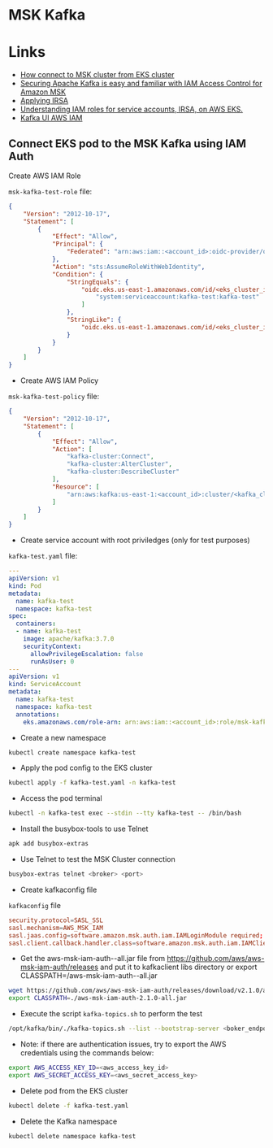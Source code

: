 # MSK Kafka

# Links

* [How connect to MSK cluster from EKS cluster](https://stackoverflow.com/questions/69819087/how-connect-to-msk-cluster-from-eks-cluster)
* [Securing Apache Kafka is easy and familiar with IAM Access Control for Amazon MSK](https://aws.amazon.com/pt/blogs/big-data/securing-apache-kafka-is-easy-and-familiar-with-iam-access-control-for-amazon-msk/)
* [Applying IRSA](https://www.eksworkshop.com/docs/security/iam-roles-for-service-accounts/add_irsa/)
* [Understanding IAM roles for service accounts, IRSA, on AWS EKS.](https://medium.com/@ankit.wal/the-how-of-iam-roles-for-service-accounts-irsa-on-aws-eks-3d76badb8942)
* [Kafka UI AWS IAM](https://docs.kafka-ui.provectus.io/configuration/authentication/aws-iam)

## Connect EKS pod to the MSK Kafka using IAM Auth

Create AWS IAM Role

`msk-kafka-test-role` file:
```json
{
    "Version": "2012-10-17",
    "Statement": [
        {
            "Effect": "Allow",
            "Principal": {
                "Federated": "arn:aws:iam::<account_id>:oidc-provider/oidc.eks.us-east-1.amazonaws.com/id/<eks_cluster_id>"
            },
            "Action": "sts:AssumeRoleWithWebIdentity",
            "Condition": {
                "StringEquals": {
                    "oidc.eks.us-east-1.amazonaws.com/id/<eks_cluster_id>:sub": [
                        "system:serviceaccount:kafka-test:kafka-test"
                    ]
                },
                "StringLike": {
                    "oidc.eks.us-east-1.amazonaws.com/id/<eks_cluster_id>:aud": "sts.amazonaws.com"
                }
            }
        }
    ]
}
```

* Create AWS IAM Policy

`msk-kafka-test-policy` file:

```json
{
    "Version": "2012-10-17",
    "Statement": [
        {
            "Effect": "Allow",
            "Action": [
                "kafka-cluster:Connect",
                "kafka-cluster:AlterCluster",
                "kafka-cluster:DescribeCluster"
            ],
            "Resource": [
                "arn:aws:kafka:us-east-1:<account_id>:cluster/<kafka_cluster_name>/<kafka_cluster_id>"
            ]
        }
    ]
}
```

* Create service account with root priviledges (only for test purposes)

`kafka-test.yaml` file:

```yaml
---
apiVersion: v1
kind: Pod
metadata:
  name: kafka-test
  namespace: kafka-test
spec:
  containers:
  - name: kafka-test
    image: apache/kafka:3.7.0
    securityContext:
      allowPrivilegeEscalation: false
      runAsUser: 0
---
apiVersion: v1
kind: ServiceAccount
metadata:
  name: kafka-test
  namespace: kafka-test
  annotations:
    eks.amazonaws.com/role-arn: arn:aws:iam::<account_id>:role/msk-kafka-test-role
```

* Create a new namespace

```sh
kubectl create namespace kafka-test
```

* Apply the pod config to the EKS cluster

```sh
kubectl apply -f kafka-test.yaml -n kafka-test
```

* Access the pod terminal

```sh
kubectl -n kafka-test exec --stdin --tty kafka-test -- /bin/bash
```

* Install the busybox-tools to use Telnet

```sh
apk add busybox-extras
```

* Use Telnet to test the MSK Cluster connection

```sh
busybox-extras telnet <broker> <port>
```

* Create kafkaconfig file

`kafkaconfig` file
```conf
security.protocol=SASL_SSL
sasl.mechanism=AWS_MSK_IAM
sasl.jaas.config=software.amazon.msk.auth.iam.IAMLoginModule required;
sasl.client.callback.handler.class=software.amazon.msk.auth.iam.IAMClientCallbackHandler
```

* Get the aws-msk-iam-auth-<version>-all.jar file from https://github.com/aws/aws-msk-iam-auth/releases and put it to kafkaclient libs directory or export CLASSPATH=/aws-msk-iam-auth-<version>-all.jar

```sh
wget https://github.com/aws/aws-msk-iam-auth/releases/download/v2.1.0/aws-msk-iam-auth-2.1.0-all.jar
export CLASSPATH=./aws-msk-iam-auth-2.1.0-all.jar
```

* Execute the script `kafka-topics.sh` to perform the test

```sh
/opt/kafka/bin/./kafka-topics.sh --list --bootstrap-server <boker_endpoint>:9098 --command-config ./kafkaconfig
```

* Note: if there are authentication issues, try to export the AWS credentials using the commands below:

```sh
export AWS_ACCESS_KEY_ID=<aws_access_key_id>
export AWS_SECRET_ACCESS_KEY=<aws_secret_access_key>

```

* Delete pod from the EKS cluster

```sh
kubectl delete -f kafka-test.yaml
```

* Delete the Kafka namespace

```sh
kubectl delete namespace kafka-test
```
